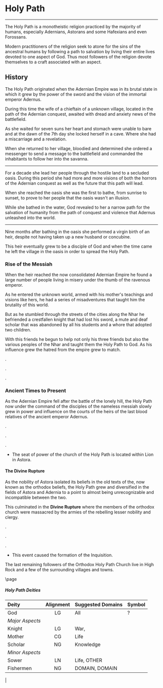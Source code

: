 # Holy Path
___
The Holy Path is a monotheistic religion practiced by the majority of
humans, especially Adernians, Astorans and some Hafexians and even Forossans.

Modern practitioners of the religion seek to atone for the sins of the ancestral humans by following a path to salvation by living their entire lives devoted to one aspect of God. Thus most followers of the religion devote themselves to a craft associated with an aspect.

## History
The Holy Path originated when the Adernian Empire was in its brutal state in which it grew by the power of the sword and the vision of the immortal emperor Adernus.

During this time the wife of a chieftain of a unknown village, located in the path of the Adernian conquest, awaited with dread and anxiety news of the battlefield.

As she waited for seven suns her heart and stomach were unable to bare and at the dawn of the 7th day she locked herself in a cave. Where she had a miscarriage and a revelation.

When she returned to her village, bloodied and determined she ordered a messenger to send a message to the battlefield and commanded the inhabitants to follow her into the savanna. 
___
For a decade she lead her people through the hostile land to a secluded oasis. During this period she had more and more visions of both the horrors of the Adernian conquest as well as the future that this path will lead.

When she reached the oasis she was the first to bathe, from sunrise to sunset, to prove to her people that the oasis wasn't an illusion.

While she bathed in the water, God revealed to her a narrow path for the salvation of humanity from the path of conquest and violence that Adernus unleashed into the world.
___
Nine months after bathing in the oasis she performed a virgin birth of an heir, despite not having taken up a new husband or concubine.

This heir eventually grew to be a disciple of God and when the time came he left the village in the oasis in order to spread the Holy Path.

### Rise of the Messiah
When the heir reached the now consolidated Adernian Empire he found a large number of people living in misery under the thumb of the ravenous emperor.

As he entered the unknown world, armed with his mother's teachings and visions like hers, he had a series of misadventures that taught him the brutality of this world.

But as he stumbled through the streets of the cities along the Nhar he befriended a crestfallen knight that had lost his sword, a mute and deaf scholar that was abandoned by all his students and a whore that adopted two children.

With this friends he begun to help not only his three friends but also the various peoples of the Nhar and taught them the Holy Path to God. As his influence grew the hatred from the empire grew to match.

.

.

. 

### Ancient Times to Present
As the Adernian Empire fell after the battle of the lonely hill, the Holy Path now under the command of the disciples of the nameless messiah slowly grew in power and influence on the courts of the heirs of the last blood relatives of the ancient emperor Adernus.

.

.

. 

- The seat of power of the church of the Holy Path is located within Lion in Astora.

#### The Divine Rupture
As the nobility of Astora isolated its beliefs in the old texts of the, now known as the orthodox beliefs, the Holy Path grew and diversified in the fields of Astora and Adernia to a point to almost being unrecognizable and incompatible between the two.

This culminated in the **Divine Rupture** where the members of the orthodox church were massacred by the armies of the rebelling lesser nobility and clergy.

.

.

.


- This event caused the formation of the Inquisition.

The last remaining followers of the Orthodox Holy Path Church live in High Rock and a few of the surrounding villages and towns.

\page

<div class='wide'>

##### Holy Path Deities
| Deity         | Alignment | Suggested Domains | Symbol      |
|:--------------|:--:|:-------------------------|:------------|
| God           | LG | All                           | ?
|*Major Aspects*|    |                               |
| Knight        | LG | War,
| Mother        | CG | Life
| Scholar       | NG | Knowledge
|*Minor Aspects*|    |            |
| Sower         | LN | Life, OTHER |
| Fishermen     | NG | DOMAIN, DOMAIN |
|

</div>
